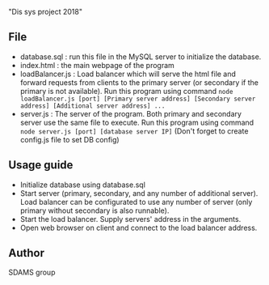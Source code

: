 "Dis sys project 2018" 

File
---

- database.sql : run this file in the MySQL server to initialize the database.
- index.html : the main webpage of the program
- loadBalancer.js : Load balancer which will serve the html file and forward requests from clients to the primary server (or secondary if the primary is not available).
Run this program using command `node loadBalancer.js [port] [Primary server address] [Secondary server address] [Additional server address] ...`
- server.js : The server of the program. Both primary and secondary server use the same file to execute. Run this program using command `node server.js [port] [database server IP]` (Don't forget to create config.js file to set DB config)

Usage guide
---
- Initialize database using database.sql
- Start server (primary, secondary, and any number of additional server). Load balancer can be configurated to use any number of server (only primary without secondary is also runnable).
- Start the load balancer. Supply servers' address in the arguments.
- Open web browser on client and connect to the load balancer address.

Author
---
SDAMS group